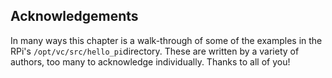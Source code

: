 
##  Acknowledgements 


In many ways this chapter is a walk-through of some of the examples
      in the RPi's `/opt/vc/src/hello_pi`directory.
      These are written by a variety of authors, too many to acknowledge
      individually. Thanks to all of you!
